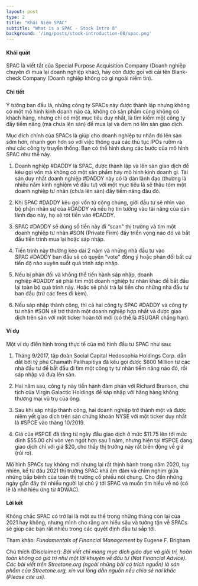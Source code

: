 ```yaml
---
layout: post
type: 2
title: "Khái Niệm SPAC"
subtitle: "What is a SPAC - Stock Intro 8"
background: '/img/posts/stock-introduction-08/spac.png'
---
```


#### Khái quát

SPAC là viết tắt của Special Purpose Acquisition Company (Doanh nghiệp chuyên đi mua lại doanh nghiệp khác), hay còn được gọi với cái tên Blank-check Company (Doanh nghiệp không có gì ngoài niềm tin).

#### Chi tiết

Ý tưởng ban đầu là, những công ty SPACs này được thành lập nhưng không có một mô hình kinh doanh nào cả, không có sản phẩm cũng không có khách hàng, nhưng chỉ có một mục tiêu duy nhất, là tìm kiếm một công ty đầy tiềm năng (mà chưa lên sàn) để mua lại và đem nó lên sàn giao dịch.

Mục đích chính của SPACs là giúp cho doanh nghiệp tư nhân đó lên sàn sớm hơn, nhanh gọn hơn so với việc thông qua các thủ tục IPOs rườm rà như các công ty truyền thống. Bạn có thể hình dung các bước của mô hình SPAC như thế này.

1. Doanh nghiệp #DADDY là SPAC, được thành lập và lên sàn giao dịch để kêu gọi vốn mà không có một sản phẩm hay mô hình kinh doanh gì. Tài sản duy nhất doanh nghiệp #DADDY này có là dàn lãnh đạo (thường là nhiều năm kinh nghiệm về đầu tư) với một mục tiêu là sẽ thâu tóm một doanh nghiệp tư nhân (chưa lên sàn) đầy tiềm năng đâu đó.

2. Khi SPAC #DADDY kêu gọi vốn từ công chúng, giới đầu tư sẽ nhìn vào bộ phận nhân sự của #DADDY và nếu họ tin tưởng vào tài năng của dàn lãnh đạo này, họ sẽ rót tiền vào #DADDY.

3. SPAC #DADDY sẽ dùng số tiền này đi “scan" thị trường và tìm một doanh nghiệp tư nhân #SON (Private Firm) đầy triển vọng nào đó và bắt đầu tiến trình mua lại hoặc sáp nhập.

4. Tiến trình này thường kéo dài 2 năm và những nhà đầu tư vào SPAC #DADDY ban đầu sẽ có quyền “vote" đồng ý hoặc phản đối bất cứ tiến độ nào xuyên suốt quá trình sáp nhập.

5. Nếu bị phản đối và không thể tiến hành sáp nhập, doanh nghiệp #DADDY sẽ phải tìm một doanh nghiệp tư nhân khác để bắt đầu lại toàn bộ quá trình này. Hoặc sẽ phải trả lại tiền cho những nhà đầu tư ban đầu (trừ các fees đi kèm).

6. Nếu sáp nhập thành công, thì cả hai công ty SPAC #DADDY và công ty tư nhân #SON sẽ trở thành một doanh nghiệp hợp nhất và được giao dịch trên sàn với một ticker hoàn tới mới (có thể là #SUGAR chẳng hạn).

#### Ví dụ

Một ví dụ điển hình trong thực tế của mô hình đầu tư SPAC như sau:

1. Tháng 9/2017, tập đoàn Social Capital Hedosophia Holdings Corp. dẫn dắt bởi tỷ phú Chamath Palihapitiya đã kêu gọi được $600 Million từ các nhà đầu tư để bắt đầu đi tìm một công ty tư nhân tiềm năng nào đó, rồi sáp nhập và đưa lên sàn.

2. Hai năm sau, công ty này tiến hành đàm phán với Richard Branson, chủ tịch của Virgin Galactic Holdings để sáp nhập với hãng hàng không thương mại vũ trụ của ông.

3. Sau khi sáp nhập thành công, hai doanh nghiệp trở thành một và được niêm yết giao dịch trên sàn chứng khoán NYSE với một ticker duy nhất là #SPCE vào tháng 10/2019.

4. Giá của #SPCE đã tăng từ ngày đầu giao dịch ở mức $11.75 lên tới mức đỉnh $55.00 chỉ vỏn vẹn ngót hơn sau 1 năm, nhưng hiện tại #SPCE đang giao dịch chỉ với giá $20, cho thấy thị trường này rất biến động về giá (rủi ro).

Mô hình SPACs tuy không mới nhưng lại rất thịnh hành trong năm 2020, tuy nhiên, kể từ đầu 2021 thị trường SPAC khá ảm đảm và chìm nghỉm giữa những bấp bênh của toàn thị trường cổ phiếu nói chung. Cho đến những ngày gần đây thì nhiều người lại chú ý tới SPAC và muốn tìm hiểu về nó (có lẻ là nhờ hiệu ứng từ #DWAC).

#### Lời kết

Không chắc SPAC có trở lại là một xu thế trong những tháng còn lại của 2021 hay không, nhưng mình cho rằng am hiểu sâu và tường tận về SPACs sẽ giúp các bạn rất nhiều trong các quyết định đầu tư sắp tới.

Tham khảo: *Fundamentals of Financial Management* by Eugene F. Brigham

Chú thích (Disclaimer):
*Bài viết chỉ mang mục đích giáo dục và giải trí, hoàn toàn không có giá trị như một lời khuyên về đầu tư (Not Financial Advice).*
*Các bài viết trên Streetone.org (ngoài những bài có trích nguồn) là sản phẩm của Streetone.org, xin vui lòng dẫn nguồn nếu chia sẻ nơi khác (Please cite us).*